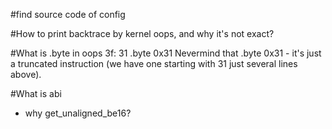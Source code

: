 
#find source code of config


#How to print backtrace by kernel oops, and why it's not exact?

#What is .byte in oops
 3f:   31                      .byte 0x31 
 Nevermind that .byte 0x31 - it's just a truncated instruction (we have one
 starting with 31 just several lines above). 

#What is abi


* why get_unaligned_be16?




